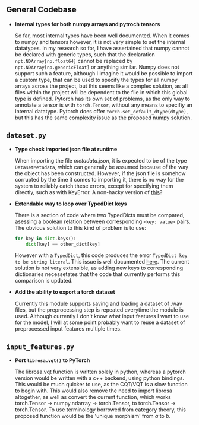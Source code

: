 ## General Codebase

-   **Internal types for both numpy arrays and pytroch tensors**

    So far, most internal types have been well documented. When it comes to numpy and tensors however, it is not very simple to set the internal datatypes. In my research so for, I have assertained that numpy cannot be declared with generic types, such that the declaration `npt.NDArray[np.float64]` cannot be replaced by `npt.NDArray[np.genericFloat]` or anything similar. Numpy does not support such a feature, although I imagine it would be possible to import a custom type, that can be used to specify the types for all numpy arrays across the project, but this seems like a complex solution, as all files within the project will be dependent to the file in which this global type is defined. Pytorch has its own set of problems, as the only way to annotate a tensor is with `torch.Tensor`, without any means to specifiy an internal datatype. Pytorch does offer `torch.set_default_dtype(dtype)`, but this has the same complexity issue as the proposed numpy solution.

## `dataset.py`

-   **Type check imported json file at runtime**

    When importing the file _metadata.json_, it is expected to be of the type `DatasetMetadata`, which can generally be assumed because of the way the object has been constructed. However, if the json file is somehow corrupted by the time it comes to importing it, there is no way for the system to reliably catch these errors, except for specifying them directly, such as with KeyError. A non-hacky version of [this](https://stackoverflow.com/questions/66665336)?

-   **Extendable way to loop over TypedDict keys**

    There is a section of code where two TypedDicts must be compared, asessing a boolean relation between corresponding `<key: value>` pairs. The obvious solution to this kind of problem is to use:

    ```python
    for key in dict.keys():
    	dict[key] == other_dict[key]
    ```

    However with a `TypedDict`, this code produces the error `TypedDict key to be string literal`. This issue is well documented [here](https://github.com/python/mypy/issues/6262). The current solution is not very extensible, as adding new keys to corresponding dictionaries necessetates that the code that currently performs this comparison is updated.

-   **Add the ability to export a torch dataset**

    Currently this module supports saving and loading a dataset of .wav files, but the preprocessing step is repeated everytime the module is used. Although currently I don't know what input features I want to use for the model, I will at some point probably want to reuse a dataset of preprocessed input features multiple times.

## `input_features.py`

-   **Port `librosa.vqt()` to PyTorch**

    The librosa.vqt function is written solely in python, whereas a pytorch version would be written with a c++ backend, using python bindings. This would be much quicker to use, as the CQT/VQT is a slow function to begin with. This would also remove the need to import librosa altogether, as well as convert the current function, which works torch.Tensor -> numpy.ndarray -> torch.Tensor, to torch.Tensor -> torch.Tensor. To use terminology borrowed from category theory, this proposed function would be the 'unique morphism' from _a_ to _b_.

